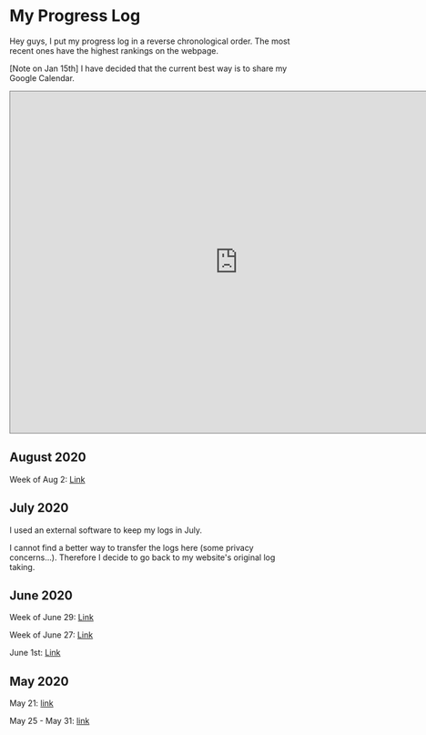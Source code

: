 # My Progress Log

Hey guys, I put my progress log in a reverse chronological order. The most recent ones have the highest rankings on the webpage.



[Note on Jan 15th] I have decided that the current best way is to share my Google Calendar.

<iframe src="https://calendar.google.com/calendar/embed?height=600&amp;wkst=1&amp;bgcolor=%23ffffff&amp;ctz=Asia%2FManila&amp;src=ZTNvcTIwbXBqYzMyMDc4OG1zajNpZm84M3NAZ3JvdXAuY2FsZW5kYXIuZ29vZ2xlLmNvbQ&amp;color=%23039BE5" style="border:solid 1px #777" width="800" height="600" frameborder="0" scrolling="no"></iframe>



## August 2020

Week of Aug 2: [Link](0802)





## July 2020

I used an external software to keep my logs in July. 

I cannot find a better way to transfer the logs here (some privacy concerns...). Therefore I decide to go back to my website's original log taking. 



## June 2020

Week of June 29: [Link](0629)

Week of June 27: [Link](0627)

June 1st: [Link](0601)





## May 2020

May 21: [link](0521)

May 25 - May 31: [link](0531)


